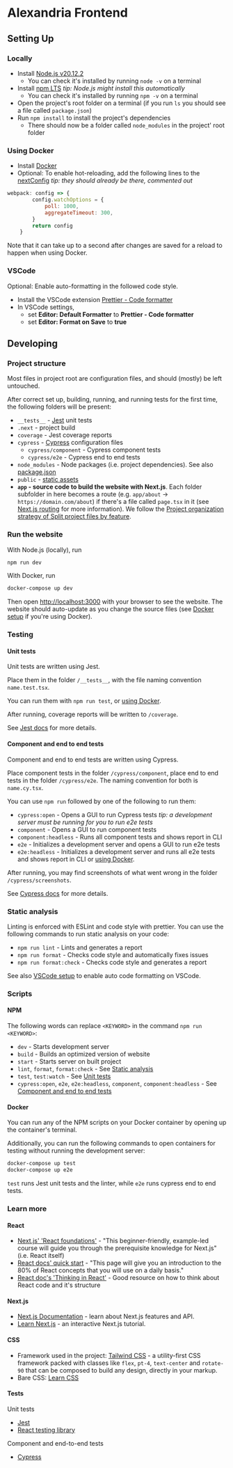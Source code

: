 # Alexandria Frontend

## Setting Up

### Locally
- Install [Node.js v20.12.2](https://nodejs.org/en/download)
  - You can check it's installed by running `node -v` on a terminal
- Install [npm LTS](https://github.com/npm/cli/releases) *tip: Node.js might install this automatically*
  - You can check it's installed by running `npm -v` on a terminal
- Open the project's root folder on a terminal (if you run `ls` you should see a file called `package.json`) 
- Run `npm install` to install the project's dependencies
  - There should now be a folder called `node_modules` in the project' root folder

### Using Docker
- Install [Docker](https://www.docker.com/products/docker-desktop/)
- Optional: To enable hot-reloading, add the following lines to the [nextConfig](/next-env.d.ts) *tip: they should already be there, commented out*
```javascript
webpack: config => {
        config.watchOptions = {
            poll: 1000,
            aggregateTimeout: 300,
        }
        return config
    }
```
Note that it can take up to a second after changes are saved for a reload to happen when using Docker.

### VSCode
Optional: Enable auto-formatting in the followed code style.
- Install the VSCode extension [Prettier - Code formatter](https://marketplace.visualstudio.com/items?itemName=esbenp.prettier-vscode)
- In VSCode settings, 
  - set **Editor: Default Formatter** to **Prettier - Code formatter**
  - set **Editor: Format on Save** to **true**

## Developing

### Project structure
Most files in project root are configuration files, and should (mostly) be left untouched.

After correct set up, building, running, and running tests for the first time, the following folders will be present:
- `__tests__` - [Jest](https://jestjs.io/) unit tests
- `.next` - project build
- `coverage` - Jest coverage reports
- `cypress` - [Cypress](https://www.cypress.io/) configuration files
  - `cypress/component` - Cypress component tests
  - `cypress/e2e` - Cypress end to end tests
- `node_modules` - Node packages (i.e. project dependencies). See also [package.json](https://www.geeksforgeeks.org/node-js-package-json/)
- `public` - [static assets](https://nextjs.org/docs/pages/building-your-application/optimizing/static-assets)
- **`app` - source code to build the website with Next.js**. Each folder subfolder in here becomes a route (e.g. `app/about` -> `https://domain.com/about`) if there's a file called `page.tsx` in it (see [Next.js routing](https://nextjs.org/docs/app/building-your-application/routing) for more information). We follow the [Project organization strategy of Split project files by feature](https://nextjs.org/docs/app/building-your-application/routing/colocation#split-project-files-by-feature-or-route).

### Run the website

With Node.js (locally), run
```bash
npm run dev
```

With Docker, run
```bash
docker-compose up dev
```

Then open [http://localhost:3000](http://localhost:3000) with your browser to see the website. The website should auto-update as you change the source files (see [Docker setup](#using-docker) if you're using Docker).

### Testing

#### Unit tests

Unit tests are written using Jest.

Place them in the folder `/__tests__`, with the file naming convention `name.test.tsx`.

You can run them with `npm run test`, or [using Docker](#docker).

After running, coverage reports will be written to `/coverage`.

See [Jest docs](https://jestjs.io/docs/getting-started) for more details.

#### Component and end to end tests

Component and end to end tests are written using Cypress.

Place component tests in the folder `/cypress/component`, place end to end tests in the folder `/cypress/e2e`. The naming convention for both is `name.cy.tsx`.

You can use `npm run` followed by one of the following to run them: 
- `cypress:open` - Opens a GUI to run Cypress tests *tip: a development server must be running for you to run e2e tests*
- `component` - Opens a GUI to run component tests
- `component:headless` - Runs all component tests and shows report in CLI
- `e2e` - Initializes a development server and opens a GUI to run e2e tests
- `e2e:headless` - Initializes a development server and runs all e2e tests and shows report in CLI
or [using Docker](#docker).

After running, you may find screenshots of what went wrong in the folder `/cypress/screenshots`.

See [Cypress docs](https://docs.cypress.io/guides/overview/why-cypress) for more details.

### Static analysis

Linting is enforced with ESLint and code style with prettier. You can use the following commands to run static analysis on your code:
- `npm run lint` - Lints and generates a report
- `npm run format` - Checks code style and automatically fixes issues
- `npm run format:check` - Checks code style and generates a report

See also [VSCode setup](#vscode) to enable auto code formatting on VSCode.

### Scripts

#### NPM

The following words can replace `<KEYWORD>` in the command `npm run <KEYWORD>`:
- `dev` - Starts development server
- `build` - Builds an optimized version of website
- `start` - Starts server on built project
- `lint`, `format`, `format:check` - See [Static analysis](#static-analysis)
- `test`, `test:watch` - See [Unit tests](#unit-tests)
- `cypress:open`, `e2e`, `e2e:headless`, `component`, `component:headless` - See [Component and end to end tests](#component-and-end-to-end-tests)

#### Docker

You can run any of the NPM scripts on your Docker container by opening up the container's terminal.

Additionally, you can run the following commands to open containers for testing without running the development server:
```bash
docker-compose up test
docker-compose up e2e
```
`test` runs Jest unit tests and the linter, while `e2e` runs cypress end to end tests.

### Learn more

#### React
- [Next.js' 'React foundations'](https://nextjs.org/learn/react-foundations) - "This beginner-friendly, example-led course will guide you through the prerequisite knowledge for Next.js" (i.e. React itself)
- [React docs' quick start](https://react.dev/learn) - "This page will give you an introduction to the 80% of React concepts that you will use on a daily basis."
- [React doc's 'Thinking in React'](https://react.dev/learn/thinking-in-react) - Good resource on how to think about React code and it's structure

#### Next.js
- [Next.js Documentation](https://nextjs.org/docs) - learn about Next.js features and API.
- [Learn Next.js](https://nextjs.org/learn) - an interactive Next.js tutorial.

#### CSS
- Framework used in the project: [Tailwind CSS](https://tailwindcss.com/) - a utility-first CSS framework packed with classes like `flex`, `pt-4`, `text-center` and `rotate-90` that can be composed to build any design, directly in your markup.
- Bare CSS: [Learn CSS](https://web.dev/learn/css/)

#### Tests

Unit tests
- [Jest](https://jestjs.io/docs/getting-started)
- [React testing library](https://testing-library.com/docs/react-testing-library/api)

Component and end-to-end tests
- [Cypress](https://docs.cypress.io/guides/overview/why-cypress)
  
